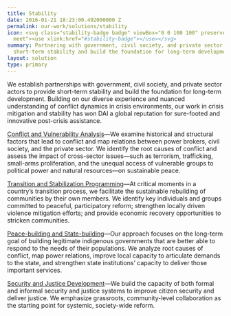 ```yaml
---
title: Stability
date: 2016-01-21 18:23:00.492000000 Z
permalink: our-work/solutions/stability
icon: <svg class="stability-badge badge" viewBox="0 0 100 100" preserveAspectRatio="xMinYMax
  meet"><use xlink:href="#stability-badge"></use></svg>
summary: Partnering with government, civil society, and private sector actors to provide
  short-term stability and build the foundation for long-term development.
layout: solution
type: primary
---
```


We establish partnerships with government, civil society, and private sector actors to provide short-term stability and build the foundation for long-term development. Building on our diverse experience and nuanced understanding of conflict dynamics in crisis environments, our work in crisis mitigation and stability has won DAI a global reputation for sure-footed and innovative post-crisis assistance.

[Conflict and Vulnerability Analysis](/our-work/solutions/stability/conflict-and-vulnerability-analysis)—We examine historical and structural factors that lead to conflict and map relations between power brokers, civil society, and the private sector. We identify the root causes of conflict and assess the impact of cross-sector issues—such as terrorism, trafficking, small-arms proliferation, and the unequal access of vulnerable groups to political power and natural resources—on sustainable peace.

[Transition and Stabilization Programming](/our-work/solutions/stability/transition-and-stabilization-programing)—At critical moments in a country’s transition process, we facilitate the sustainable rebuilding of communities by their own members. We identify key individuals and groups committed to peaceful, participatory reform; strengthen locally driven violence mitigation efforts; and provide economic recovery opportunities to stricken communities.

[Peace-building and State-building](/our-work/solutions/stability/peace-building-and-state-building)—Our approach focuses on the long-term goal of building legitimate indigenous governments that are better able to respond to the needs of their populations. We analyze root causes of conflict, map power relations, improve local capacity to articulate demands to the state, and strengthen state institutions’ capacity to deliver those important services.

[Security and Justice Development](/our-work/solutions/stability/security-and-justice-development)—We build the capacity of both formal and informal security and justice systems to improve citizen security and deliver justice. We emphasize grassroots, community-level collaboration as the starting point for systemic, society-wide reform.
